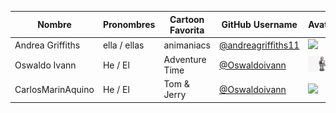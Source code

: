 | Nombre | Pronombres | Cartoon Favorita | GitHub Username| Avatar |
|---|---|---|---|---|
| Andrea Griffiths | ella / ellas  | animaniacs | [@andreagriffiths11](https://github.com/andreagriffiths11)| ![](https://avatars.githubusercontent.com/andreagriffiths11?s=64) |
| Oswaldo Ivann  | He / El  | Adventure Time | [@Oswaldoivann](https://github.com/Oswaldoivann)| ![](https://github.com/Oswaldoivann/Oswaldoivann/blob/main/perfil.jpg) |
| CarlosMarinAquino  | He / El  | Tom & Jerry | [@Oswaldoivann](https://github.com/carlosmarinaquino)| ![](https://github.com/carlosmarinaquino/carlosmarinaquino/blob/main/perfil.jpg) |
